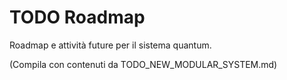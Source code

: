 # TODO Roadmap

Roadmap e attività future per il sistema quantum.

(Compila con contenuti da TODO_NEW_MODULAR_SYSTEM.md)
